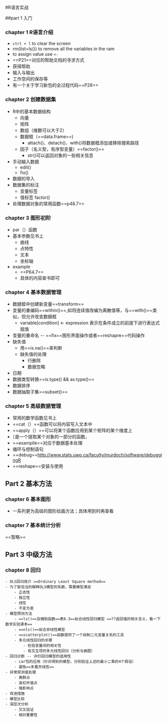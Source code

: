 #R语言实战

##part 1 入门

### chapter 1 R语言介绍
- `ctrl + l` to clear the screen
- rm(list=ls()) to remove all the variables in the ram
- to assign value use `<-`
- ==P21==对应的帮助文档的寻求方式
- 获得帮助
- 输入与输出
- 工作空间的保存等
- 有一个关于学习新包的全过程代码==P28==

### chapter 2 创建数据集
- R中的基本数据结构
	- 向量
	- 矩阵
	- 数组（维数可以大于2）
	- 数据框（==data.frame==)
		- attach()、detach()、with()将数据框添加或移除搜索路径
	- 因子（名义型，有序型变量）==factor()==
		- str()可以返回对象的一些相关信息
- 手动输入数据
	- edit()
	- fix()
- 数据的导入
- 数据集的标注
	- 变量标签 
	- 值标签 factor()
- 处理数据对象的常用函数==p48.7==

### chapter 3 图形初阶
- par（）函数
- 基本参数见书上
	- 曲线
	- 点特性
	- 文本
	- 坐标轴
- example 
	- ==P64.7==
	- 具体的内容查书即可

### chapter 4 基本数据管理
- 数据框中创建新变量==transform==
- 变量的重编码==within()==,如将连续值改编为离散值等，与==with()==类似，但允许改变数据框
	- variable[condition] <- expression 表示在条件成立的前提下进行表达式赋值
- 变量的重命名 -- ==fix==图形界面操作或者==reshapre==代码操作
- 缺失值
	- 用==is.na()==来判断
	- 缺失值的处理
		- 行删除
		- 数据忽略
- 日期
- 数据类型转换==is.type() && as.type()==
- 数据排序
- 数据抽取子集==subset()==

### chapter 5 高级数据管理
- 常用的数学函数见书上
- ==cat（）==函数可以将内容写入文本中
- ==apply（）==可以将某个函数应用到某个矩阵的某个维度上
- `[`是一个提取某个对象的一部分的函数，
- ==examplle==对应于数据基本处理
- 循环与控制语句
- ==debug==http://www.stats.uwo.ca/faculty/murdoch/software/debuggingR
- ==reshape==安装与使用

## Part 2 基本方法

### chapter 6 基本图形
- 一系列更为高级的图形绘画方法；具体用到时再查看

### chapter 7 基本统计分析
==暂略==

## Part 3 中级方法

### chapter 8 回归
	- OLS回归简介 ==Ordinary Least Square method==
	- 为了能恰当的解释OLS模型的系数，需要模型满足
		- 正态性
		- 独立性
		- 线性
		- 不变方差
	- 模型预测方法
		- ==ls()==及辅助函数==表8.3==拟合线性回归模型 ==??返回值的相关含义，看一下数学实验课本==
		- ==nls()==拟合非线性模型
		- ==scatterplot()==函数提供了一个绘制二元变量关系的工具
		- 多元线性回归的步骤
			- 检验变量间的相关性
			- 有交互项的多元线性回归（分析与画图）
	- 回归诊断 -- 评价回归模型的适用性
		- car包的应用（针对得到的模型，分别验证上述的最小二乘的4个假设）
		- 避免==多重共线性==
	- 异常观测值处理
		- 离群点	
		- 高杠杆值点
		- 强影响点
	- 改进措施
	- 模型比较
	- 深层次分析
		- 交叉验证
		- 相对重要性
		
		




























